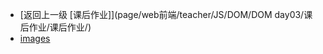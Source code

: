 - [返回上一级 [课后作业]](page/web前端/teacher/JS/DOM/DOM day03/课后作业/课后作业/)
- [images](page/web前端/teacher/JS/DOM/DOM%20day03/课后作业/课后作业/images/)
